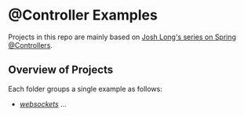 # @Controller Examples
Projects in this repo are mainly based on [Josh Long's series on Spring @Controllers](https://www.youtube.com/watch?v=xhNGqTwsGw0).

## Overview of Projects
Each folder groups a single example as follows:

- [_websockets_](./websockets/) ...

